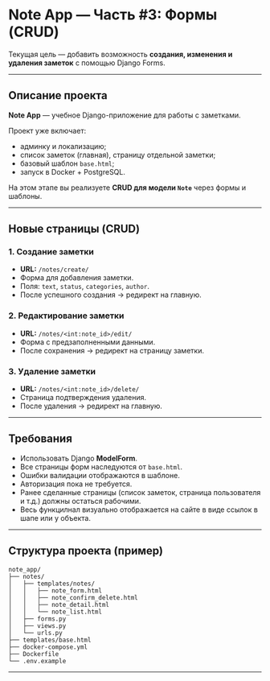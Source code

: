 # Note App — Часть #3: Формы (CRUD)

Текущая цель — добавить возможность **создания, изменения и удаления заметок** с помощью Django Forms.  

---

## Описание проекта

**Note App** — учебное Django-приложение для работы с заметками.  

Проект уже включает:  
- админку и локализацию;  
- список заметок (главная), страницу отдельной заметки;  
- базовый шаблон `base.html`;  
- запуск в Docker + PostgreSQL.  

На этом этапе вы реализуете **CRUD для модели `Note`** через формы и шаблоны.  

---

## Новые страницы (CRUD)

### 1. Создание заметки
- **URL:** `/notes/create/`  
- Форма для добавления заметки.  
- Поля: `text`, `status`, `categories`, `author`.  
- После успешного создания → редирект на главную.  

### 2. Редактирование заметки
- **URL:** `/notes/<int:note_id>/edit/`  
- Форма с предзаполненными данными.  
- После сохранения → редирект на страницу заметки.  

### 3. Удаление заметки
- **URL:** `/notes/<int:note_id>/delete/`  
- Страница подтверждения удаления.  
- После удаления → редирект на главную.  

---

## Требования

- Использовать Django **ModelForm**.  
- Все страницы форм наследуются от `base.html`.  
- Ошибки валидации отображаются в шаблоне.  
- Авторизация пока не требуется.  
- Ранее сделанные страницы (список заметок, страница пользователя и т.д.) должны остаться рабочими.
- Весь функцилнал визуально отображается на сайте в виде ссылок в шапе или у объекта.

---

## Структура проекта (пример)

```
note_app/
├── notes/
│   ├── templates/notes/
│   │   ├── note_form.html
│   │   ├── note_confirm_delete.html
│   │   ├── note_detail.html
│   │   └── note_list.html
│   ├── forms.py
│   ├── views.py
│   └── urls.py
├── templates/base.html
├── docker-compose.yml
├── Dockerfile
└── .env.example
```

---
